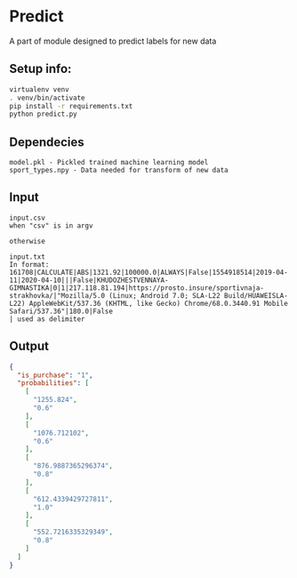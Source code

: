 # Predict

A part of module designed to predict labels for new data


## Setup info:

```bash
virtualenv venv
. venv/bin/activate
pip install -r requirements.txt
python predict.py
```

## Dependecies

```
model.pkl - Pickled trained machine learning model
sport_types.npy - Data needed for transform of new data
```

## Input
```
input.csv
when "csv" is in argv

otherwise

input.txt
In format:
161708|CALCULATE|ABS|1321.92|100000.0|ALWAYS|False|1554918514|2019-04-11|2020-04-10|||False|KHUDOZHESTVENNAYA-GIMNASTIKA|0|1|217.118.81.194|https://prosto.insure/sportivnaja-strakhovka/|"Mozilla/5.0 (Linux; Android 7.0; SLA-L22 Build/HUAWEISLA-L22) AppleWebKit/537.36 (KHTML, like Gecko) Chrome/68.0.3440.91 Mobile Safari/537.36"|180.0|False
| used as delimiter
```

## Output
```json
{
  "is_purchase": "1",
  "probabilities": [
    [
      "1255.824",
      "0.6"
    ],
    [
      "1076.712102",
      "0.6"
    ],
    [
      "876.9887365296374",
      "0.8"
    ],
    [
      "612.4339429727811",
      "1.0"
    ],
    [
      "552.7216335329349",
      "0.8"
    ]
  ]
}
```
